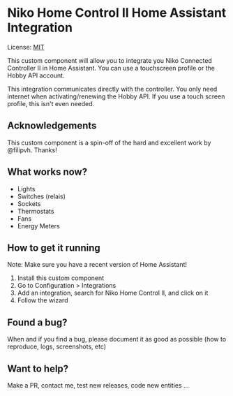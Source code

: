 # Niko Home Control II Home Assistant Integration

License: [MIT](LICENSE)

This custom component will allow you to integrate you Niko Connected Controller II in Home Assistant.
You can use a touchscreen profile or the Hobby API account.

This integration communicates directly with the controller. You only need internet when activating/renewing the Hobby API. If you use a touch screen profile, this isn't even needed.

## Acknowledgements

This custom component is a spin-off of the hard and excellent work by @filipvh.  Thanks!

## What works now?

- Lights
- Switches (relais)
- Sockets
- Thermostats
- Fans
- Energy Meters

## How to get it running

Note: Make sure you have a recent version of Home Assistant!

1. Install this custom component
2. Go to Configuration > Integrations
3. Add an integration, search for Niko Home Control II, and click on it
4. Follow the wizard

## Found a bug?

When and if you find a bug, please document it as good as possible (how to reproduce, logs, screenshots, etc)

## Want to help?

Make a PR, contact me, test new releases, code new entities ...
